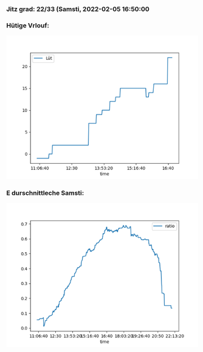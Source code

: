### Jitz grad: 22/33 (Samsti, 2022-02-05 16:50:00

### Hütige Vrlouf:
![Graph](Today.png)

### E durschnittleche Samsti:
![Graph](Samsti.png)
